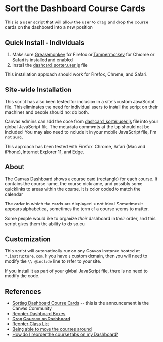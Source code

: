# Sort the Dashboard Course Cards
This is a user script that will allow the user to drag and drop the course cards on the dashboard into a new position.

## Quick Install - Individuals
1. Make sure [Greasemonkey](https://addons.mozilla.org/en-us/firefox/addon/greasemonkey/) for Firefox or [Tampermonkey](http://tampermonkey.net/) for Chrome or Safari is installed and enabled
2. Install the [dashcard_sorter.user.js](https://github.com/jamesjonesmath/canvancement/raw/master/dashboard/dashcard_sorter.user.js) file

This installation approach should work for Firefox, Chrome, and Safari.

## Site-wide Installation
This script has also been tested for inclusion in a site's custom JavaScript file. This eliminates the need for individual users to install the script on their machines and people should not do both.

Canvas Admins can add the code from [dashcard_sorter.user.js](/dashboard/dashcard_sorter.user.js) file into your global JavaScript file. The metadata comments at the top should not be included. You may also need to include it in your mobile JavaScript file, I'm not sure.

This approach has been tested with Firefox, Chrome, Safari (Mac and iPhone), Internet Explorer 11, and Edge.

## About
The Canvas Dashboard shows a course card (rectangle) for each course. It contains the course name, the course nickname, and possibly some quicklinks to areas within the course. It is color coded to match the calendar.

The order in which the cards are displayed is not ideal. Sometimes it appears alphabetical, sometimes the term of a course seems to matter. 

Some people would like to organize *their* dashboard in *their* order, and this script gives them the ability to do so.cu

## Customization
This script will automatically run on any Canvas instance hosted at ``*.instructure.com``. If you have a custom domain, then you will need to modify the `\\ @include` line to refer to your site.

If you install it as part of your global JavaScript file, there is no need to modify the code.

## References
* [Sorting Dashboard Course Cards](https://community.canvaslms.com/docs/DOC-8328) -- this is the announcement in the Canvas Community
* [Reorder Dashboard Boxes](https://community.canvaslms.com/ideas/5371)
* [Drag Courses on Dashboard](https://community.canvaslms.com/ideas/3450)
* [Reorder Class List](https://community.canvaslms.com/ideas/4716)
* [Being able to move the courses around](https://community.canvaslms.com/ideas/5576)
* [How do I reorder the course tabs on my Dashboard?](https://community.canvaslms.com/thread/7302)
